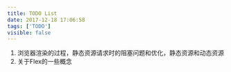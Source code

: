 ```yaml
---
title: TODO List
date: 2017-12-18 17:06:58
tags: ['TODO']
visible: false
---
```


1. 浏览器渲染的过程，静态资源请求时的阻塞问题和优化，静态资源和动态资源
2. 关于Flex的一些概念
